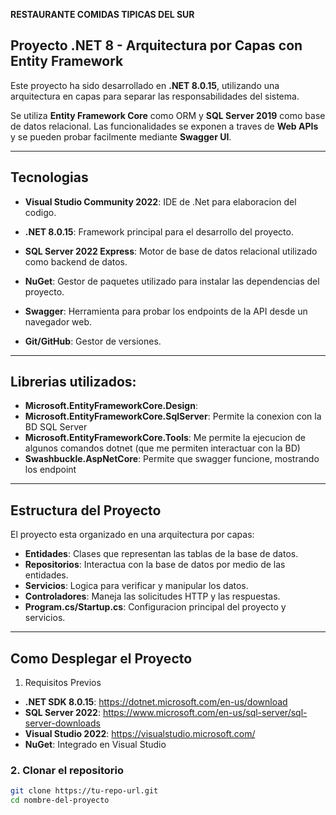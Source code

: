 **RESTAURANTE COMIDAS TIPICAS DEL SUR**


## Proyecto .NET 8 - Arquitectura por Capas con Entity Framework

Este proyecto ha sido desarrollado en **.NET 8.0.15**,
utilizando una arquitectura en capas para 
separar las responsabilidades del sistema. 

Se utiliza **Entity Framework Core** como ORM 
y **SQL Server 2019** como base de datos relacional. 
Las funcionalidades se exponen a traves de **Web APIs** 
y se pueden probar facilmente mediante **Swagger UI**.

-------------------------------------

## Tecnologias

- **Visual Studio Community 2022**: IDE de .Net para elaboracion del codigo.

- **.NET 8.0.15**: Framework principal para el desarrollo del proyecto.

- **SQL Server 2022 Express**: Motor de base de datos relacional utilizado como backend de datos.

- **NuGet**: Gestor de paquetes utilizado para instalar las dependencias del proyecto.

- **Swagger**: Herramienta para probar los endpoints de la API desde un navegador web.

- **Git/GitHub**: Gestor de versiones.

---------------------------------------

##  Librerias utilizados:

- **Microsoft.EntityFrameworkCore.Design**: 
- **Microsoft.EntityFrameworkCore.SqlServer**: Permite la conexion con la BD SQL Server
- **Microsoft.EntityFrameworkCore.Tools**: Me permite la ejecucion de algunos comandos dotnet (que me permiten interactuar con la BD)
- **Swashbuckle.AspNetCore**: Permite que swagger funcione, mostrando los endpoint

-------------------------------------

## Estructura del Proyecto

El proyecto esta organizado en una arquitectura por capas:

- **Entidades**: Clases que representan las tablas de la base de datos.
- **Repositorios**: Interactua con la base de datos por medio de las entidades.
- **Servicios**: Logica para verificar y manipular los datos.
- **Controladores**: Maneja las solicitudes HTTP y las respuestas.
- **Program.cs/Startup.cs**: Configuracion principal del proyecto y servicios.

-------------------------------------

## Como Desplegar el Proyecto

1. Requisitos Previos
- **.NET SDK 8.0.15**: https://dotnet.microsoft.com/en-us/download
- **SQL Server 2022**: https://www.microsoft.com/en-us/sql-server/sql-server-downloads
- **Visual Studio 2022**: https://visualstudio.microsoft.com/
- **NuGet**: Integrado en Visual Studio

### 2. **Clonar el repositorio**
```bash
git clone https://tu-repo-url.git
cd nombre-del-proyecto